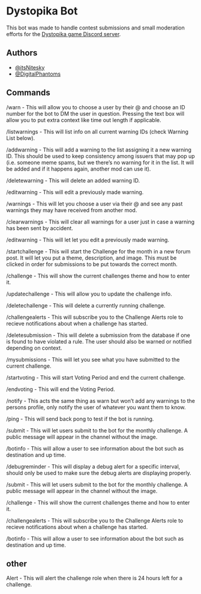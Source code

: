
# Dystopika Bot

This bot was made to handle contest submissions and small moderation efforts for the [Dystopika game Discord server](https://discord.gg/RKDuYazhKT).

## Authors

- [@itsNitesky](https://github.com/ItsNitesky)
- [@DigitalPhantoms](https://github.com/DigitalPhantoms)

## Commands

/warn - This will allow you to choose a user by their @ and choose an ID number for the bot to DM the user in question. Pressing the text box will allow you to put extra context like time out length if applicable.

/listwarnings - This will list info on all current warning IDs (check Warning List below).

/addwarning - This will add a warning to the list assigning it a new warning ID. This should be used to keep consistency among issuers that may pop up (i.e. someone meme spams, but we there’s no warning for it in the list. It will be added and if it happens again, another mod can use it).

/deletewarning - This will delete an added warning ID.

/editwarning - This will edit a previously made warning.

/warnings - This will let you choose a user via their @ and see any past warnings they may have received from another mod.

/clearwarnings - This will clear all warnings for a user just in case a warning has been sent by accident.

/editwarning - This will let let you edit a previously made warning.

/startchallenge - This will start the Challenge for the month in a new forum post. It will let you put a theme, description, and image. This must be clicked in order for submissions to be put towards the correct month.

/challenge - This will show the current challenges theme and how to enter it.

/updatechallenge - This will allow you to update the challenge info.

/deletechallenge - This will delete a currently running challenge.

/challengealerts - This will subscribe you to the Challenge Alerts role to recieve notifications about when a challenge has started.

/deletesubmission - This will delete a submission from the database if one is found to have violated a rule. The user should also be warned or notified depending on context.

/mysubmissions - This will let you see what you have submitted to the current challenge.

/startvoting - This will start Voting Period and end the current challenge.

/endvoting - This will end the Voting Period.

/notify - This acts the same thing as warn but won’t add any warnings to the persons profile, only notify the user of whatever you want them to know.

/ping - This will send back pong to test if the bot is running.

/submit - This will let users submit to the bot for the monthly challenge. A public message will appear in the channel without the image.

/botinfo - This will allow a user to see information about the bot such as destination and up time.

/debugreminder - This will display a debug alert for a specific interval, should only be used to make sure the debug alerts are displaying properly.

/submit - This will let users submit to the bot for the monthly challenge. A public message will appear in the channel without the image.

/challenge - This will show the current challenges theme and how to enter it.

/challengealerts - This will subscribe you to the Challenge Alerts role to recieve notifications about when a challenge has started.

/botinfo - This will allow a user to see information about the bot such as destination and up time.

## other

Alert - This will alert the challenge role when there is 24 hours left for a challenge.
